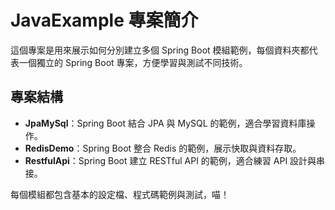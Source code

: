 # JavaExample 專案簡介


這個專案是用來展示如何分別建立多個 Spring Boot 模組範例，每個資料夾都代表一個獨立的 Spring Boot 專案，方便學習與測試不同技術。

## 專案結構

- **JpaMySql**：Spring Boot 結合 JPA 與 MySQL 的範例，適合學習資料庫操作。
- **RedisDemo**：Spring Boot 整合 Redis 的範例，展示快取與資料存取。
- **RestfulApi**：Spring Boot 建立 RESTful API 的範例，適合練習 API 設計與串接。

每個模組都包含基本的設定檔、程式碼範例與測試，喵！


